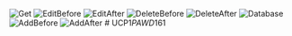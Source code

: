 ![Get](https://github.com/user-attachments/assets/7cef091a-6413-4fe9-9b51-bcc9ce280a51)
![EditBefore](https://github.com/user-attachments/assets/02a11307-a579-4c59-b8c7-40a0f50f1677)
![EditAfter](https://github.com/user-attachments/assets/640e5dbe-7c3b-40b0-abdc-c87eedc7da08)
![DeleteBefore](https://github.com/user-attachments/assets/1c2f0ca4-f33b-4121-9cda-8e640f464508)
![DeleteAfter](https://github.com/user-attachments/assets/e750576e-e5c2-4fb6-a678-7c669a2e639b)
![Database](https://github.com/user-attachments/assets/fecadfc2-4f81-4251-b8e3-b6d817691eac)
![AddBefore](https://github.com/user-attachments/assets/3fd89a18-4a39-44cf-b6d0-69bf9284d1c7)
![AddAfter](https://github.com/user-attachments/assets/a103480e-8929-4122-a630-c7afd4baa8c3)
#   U C P 1 _ P A W D _ 1 6 1  
 